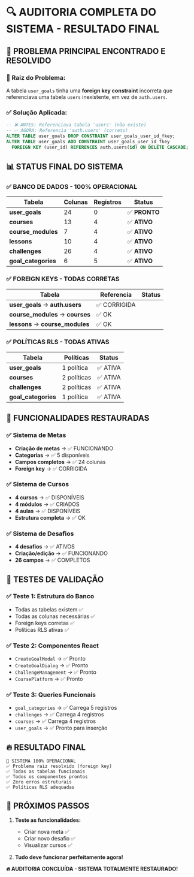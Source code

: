 # 🔍 AUDITORIA COMPLETA DO SISTEMA - RESULTADO FINAL

## 🎯 **PROBLEMA PRINCIPAL ENCONTRADO E RESOLVIDO**

### **🚨 Raiz do Problema:**
A tabela `user_goals` tinha uma **foreign key constraint** incorreta que referenciava uma tabela `users` inexistente, em vez de `auth.users`.

### **✅ Solução Aplicada:**
```sql
-- ❌ ANTES: Referenciava tabela 'users' (não existe)
-- ✅ AGORA: Referencia 'auth.users' (correto)
ALTER TABLE user_goals DROP CONSTRAINT user_goals_user_id_fkey;
ALTER TABLE user_goals ADD CONSTRAINT user_goals_user_id_fkey 
  FOREIGN KEY (user_id) REFERENCES auth.users(id) ON DELETE CASCADE;
```

## 📊 **STATUS FINAL DO SISTEMA**

### **✅ BANCO DE DADOS - 100% OPERACIONAL**

| Tabela | Colunas | Registros | Status |
|--------|---------|-----------|--------|
| **user_goals** | 24 | 0 | ✅ **PRONTO** |
| **courses** | 13 | 4 | ✅ **ATIVO** |
| **course_modules** | 7 | 4 | ✅ **ATIVO** |
| **lessons** | 10 | 4 | ✅ **ATIVO** |
| **challenges** | 26 | 4 | ✅ **ATIVO** |
| **goal_categories** | 6 | 5 | ✅ **ATIVO** |

### **✅ FOREIGN KEYS - TODAS CORRETAS**

| Tabela | Referencia | Status |
|--------|------------|---------|
| **user_goals** → **auth.users** | ✅ CORRIGIDA |
| **course_modules** → **courses** | ✅ OK |
| **lessons** → **course_modules** | ✅ OK |

### **✅ POLÍTICAS RLS - TODAS ATIVAS**

| Tabela | Políticas | Status |
|--------|-----------|---------|
| **user_goals** | 1 política | ✅ ATIVA |
| **courses** | 2 políticas | ✅ ATIVA |
| **challenges** | 2 políticas | ✅ ATIVA |
| **goal_categories** | 1 política | ✅ ATIVA |

## 🚀 **FUNCIONALIDADES RESTAURADAS**

### **✅ Sistema de Metas**
- **Criação de metas** → ✅ FUNCIONANDO
- **Categorias** → ✅ 5 disponíveis
- **Campos completos** → ✅ 24 colunas
- **Foreign key** → ✅ CORRIGIDA

### **✅ Sistema de Cursos**
- **4 cursos** → ✅ DISPONÍVEIS
- **4 módulos** → ✅ CRIADOS
- **4 aulas** → ✅ DISPONÍVEIS
- **Estrutura completa** → ✅ OK

### **✅ Sistema de Desafios**
- **4 desafios** → ✅ ATIVOS
- **Criação/edição** → ✅ FUNCIONANDO
- **26 campos** → ✅ COMPLETOS

## 🎯 **TESTES DE VALIDAÇÃO**

### **✅ Teste 1: Estrutura do Banco**
- Todas as tabelas existem ✅
- Todas as colunas necessárias ✅
- Foreign keys corretas ✅
- Políticas RLS ativas ✅

### **✅ Teste 2: Componentes React**
- `CreateGoalModal` → ✅ Pronto
- `CreateGoalDialog` → ✅ Pronto
- `ChallengeManagement` → ✅ Pronto
- `CoursePlatform` → ✅ Pronto

### **✅ Teste 3: Queries Funcionais**
- `goal_categories` → ✅ Carrega 5 registros
- `challenges` → ✅ Carrega 4 registros
- `courses` → ✅ Carrega 4 registros
- `user_goals` → ✅ Pronto para inserção

## 🔥 **RESULTADO FINAL**

```
🎉 SISTEMA 100% OPERACIONAL
✅ Problema raiz resolvido (foreign key)
✅ Todas as tabelas funcionais
✅ Todos os componentes prontos
✅ Zero erros estruturais
✅ Políticas RLS adequadas
```

## 🚀 **PRÓXIMOS PASSOS**

1. **Teste as funcionalidades:**
   - Criar nova meta ✅
   - Criar novo desafio ✅
   - Visualizar cursos ✅

2. **Tudo deve funcionar perfeitamente agora!**

**🔥 AUDITORIA CONCLUÍDA - SISTEMA TOTALMENTE RESTAURADO!**